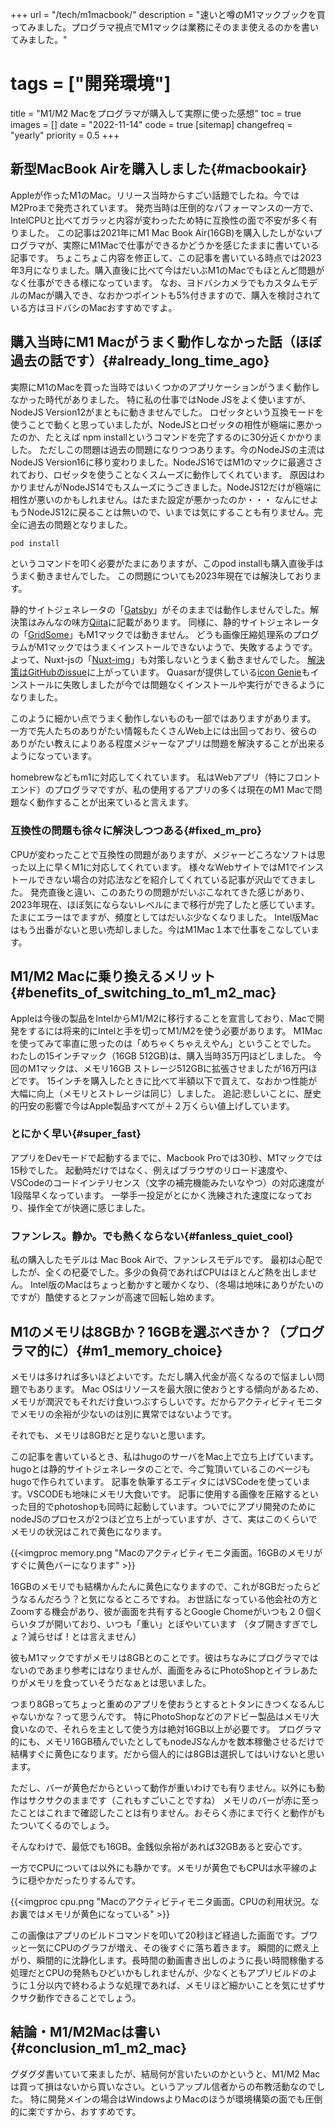 +++
url = "/tech/m1macbook/"
description = "速いと噂のM1マックブックを買ってみました。プログラマ視点でM1マックは業務にそのまま使えるのかを書いてみました。"
# tags = ["開発環境"]
title = "M1/M2 Macをプログラマが購入して実際に使った感想"
toc = true
images = []
date = "2022-11-14"
code = true
[sitemap]
  changefreq = "yearly"
  priority = 0.5
+++

## 新型MacBook Airを購入しました{#macbookair}

Appleが作ったM1のMac。リリース当時からすごい話題でしたね。今ではM2Proまで発売されています。
発売当時は圧倒的なパフォーマンスの一方で、IntelCPUと比べてガラッと内容が変わったため特に互換性の面で不安が多く有りました。
この記事は2021年にM1 Mac Book Air(16GB)を購入したしがないプログラマが、実際にM1Macで仕事ができるかどうかを感じたままに書いている記事です。
ちょこちょこ内容を修正して、この記事を書いている時点では2023年3月になりました。購入直後に比べて今はだいぶM1のMacでもほとんど問題がなく仕事ができる様になっています。
なお、ヨドバシカメラでもカスタムモデルのMacが購入でき、なおかつポイントも5%付きますので、購入を検討されている方はヨドバシのMacおすすめですよ。

## 購入当時にM1 Macがうまく動作しなかった話（ほぼ過去の話です）{#already_long_time_ago}

実際にM1のMacを買った当時ではいくつかのアプリケーションがうまく動作しなかった時代がありました。
特に私の仕事ではNode JSをよく使いますが、NodeJS Version12がまともに動きませんでした。
ロゼッタという互換モードを使うことで動くと思っていましたが、NodeJSとロゼッタの相性が極端に悪かったのか、たとえば npm installというコマンドを完了するのに30分近くかかりました。
ただしこの問題は過去の問題になりつつあります。今のNodeJSの主流はNodeJS Version16に移り変わりました。NodeJS16ではM1のマックに最適さされており、ロゼッタを使うことなくスムーズに動作してくれています。
原因はわかりませんがNodeJS14でもスムーズにうごきました。NodeJS12だけが極端に相性が悪いのかもしれません。はたまた設定が悪かったのか・・・
なんにせよもうNodeJS12に戻ることは無いので、いまでは気にすることも有りません。完全に過去の問題となりました。

```bash {frame="none"}
pod install
```

というコマンドを叩く必要がたまにありますが、このpod installも購入直後手はうまく動きませんでした。
この問題についても2023年現在では解決しております。

静的サイトジェネレータの「[Gatsby](https://www.gatsbyjs.com/)」がそのままでは動作しませんでした。解決策はみんなの味方[Qiita](https://qiita.com/yudwig/items/c533f676b7b8015da723)に記載があります。
同様に、静的サイトジェネレータの「[GridSome](https://gridsome.org/)」もM1マックでは動きません。
どうも画像圧縮処理系のプログラムがM1マックではうまくインストールできないようで、失敗するようです。
よって、Nuxt-jsの「[Nuxt-img](https://image.nuxtjs.org/components/nuxt-img/)」も対策しないとうまく動きませんでした。
[解決策はGitHubのissue](https://github.com/nuxt/image/issues/204)に上がっています。
Quasarが提供している[icon Genie](https://quasar.dev/icongenie/introduction)もインストールに失敗しましたが今では問題なくインストールや実行ができるようになりました。

このように細かい点でうまく動作しないものも一部ではありますがあります。
一方で先人たちのありがたい情報もたくさんWeb上には出回っており、彼らのありがたい教えによりある程度メジャーなアプリは問題を解決することが出来るようになっています。

homebrewなどもm1に対応してくれています。
私はWebアプリ（特にフロントエンド）のプログラマですが、私の使用するアプリの多くは現在のM1 Macで問題なく動作することが出来ていると言えます。


### 互換性の問題も徐々に解決しつつある{#fixed_m_pro}

CPUが変わったことで互換性の問題がありますが、メジャーどころなソフトは思った以上に早くM1に対応してくれています。
様々なWebサイトではM1でインストールできない場合の対応法などを紹介してくれている記事が沢山でてきました。
発売直後と違い、このあたりの問題がだいぶこなれてきた感じがあり、2023年現在、ほぼ気にならないレベルにまで移行が完了したと感じています。
たまにエラーはでますが、頻度としてはだいぶ少なくなりました。
Intel版Macはもう出番がないと思い売却しました。今はM1Mac１本で仕事をこなしています。

## M1/M2 Macに乗り換えるメリット{#benefits_of_switching_to_m1_m2_mac}

Appleは今後の製品をIntelからM1/M2に移行することを宣言しており、Macで開発をするには将来的にIntelと手を切ってM1/M2を使う必要があります。
M1Macを使ってみて率直に思ったのは「めちゃくちゃええやん」ということでした。
わたしの15インチマック（16GB 512GB)は、購入当時35万円ほどしました。
今回のM1マックは、メモリ16GB ストレージ512GBに拡張させましたが16万円ほどです。
15インチを購入したときに比べて半額以下で買えて、なおかつ性能が大幅に向上（メモリとストレージは同じ）しました。
追記:悲しいことに、歴史的円安の影響で今はApple製品すべてが＋２万くらい値上げしています。

### とにかく早い{#super_fast}

アプリをDevモードで起動するまでに、Macbook Proでは30秒、M1マックでは15秒でした。
起動時だけではなく、例えばブラウザのリロード速度や、VSCodeのコードインテリセンス（文字の補完機能みたいなやつ）の対応速度が1段階早くなっています。
一挙手一投足がとにかく洗練された速度になっており、操作全てが快適に感じました。

### ファンレス。静か。でも熱くならない{#fanless_quiet_cool}

私の購入したモデルは Mac Book Airで、ファンレスモデルです。
最初は心配でしたが、全くの杞憂でした。多少の負荷であればCPUはほとんど熱を出しません。
Intel版のMacはちょっと動かすと暖かくなり、（冬場は地味にありがたいのですが）酷使するとファンが高速で回転し始めます。


## M1のメモリは8GBか？16GBを選ぶべきか？（プログラマ的に）{#m1_memory_choice}

メモリは多ければ多いほどよいです。ただし購入代金が高くなるので悩ましい問題でもあります。
Mac OSはリソースを最大限に使おうとする傾向があるため、メモリが潤沢でもそれだけ食いつぶすらしいです。だからアクティビティモニタでメモリの余裕が少ないのは別に異常ではないようです。

それでも、メモリは8GBだと足りないと思います。


この記事を書いているとき、私はhugoのサーバをMac上で立ち上げています。
hugoとは静的サイトジェネレータのことで、今ご覧頂いているこのページもhugoで作られています。
記事を執筆するエディタにはVSCodeを使っています。VSCODEも地味にメモリ大食いです。
記事に使用する画像を圧縮するといった目的でphotoshopも同時に起動しています。ついでにアプリ開発のために nodeJSのプロセスが2つほど立ち上がっていますが、さて、実はこのくらいでメモリの状況はこれで黄色になります。

{{<imgproc memory.png "Macのアクティビティモニタ画面。16GBのメモリがすぐに黄色バーになります" >}}


16GBのメモリでも結構かんたんに黄色になりますので、これが8GBだったらどうなるんだろう？と気になるところですね。
お世話になっている他会社の方とZoomする機会があり、彼が画面を共有するとGoogle Chomeがいつも２０個くらいタブが開いており、いつも「重い」とぼやいています
（タブ開きすぎでしょ？減らせば！とは言えません）

彼もM1マックですがメモリは8GBとのことです。彼はちなみにプログラマではないのであまり参考にはなりませんが、画面をみるにPhotoShopとイラレあたりがメモリを食っていそうだなぁとは思いました。

つまり8GBってちょっと重めのアプリを使おうとするとトタンにきつくなるんじゃないかな？って思うんです。
特にPhotoShopなどのアドビー製品はメモリ大食いなので、それらを主として使う方は絶対16GB以上が必要です。
プログラマ的にも、メモリ16GB積んでいたとしてもnodeJSなんかを数本稼働させるだけで結構すぐに黄色になります。だから個人的には8GBは選択してはいけないと思います。

ただし、バーが黄色だからといって動作が重いわけでも有りません。以外にも動作はサクサクのままです（これもすごいことですね）
メモリのバーが赤に至ったことはこれまで確認したことは有りません。おそらく赤にまで行くと動作がもたついてくるのでしょう。

そんなわけで、最低でも16GB。金銭似余裕があれば32GBあると安心です。

一方でCPUについては以外にも静かです。メモリが黄色でもCPUは水平線のように穏やかだったりするんです。

{{<imgproc cpu.png "Macのアクティビティモニタ画面。CPUの利用状況。なお裏ではメモリが黄色になっている" >}}

この画像はアプリのビルドコマンドを叩いて20秒ほど経過した画面です。ブワッと一気にCPUのグラフが増え、その後すぐに落ち着きます。
瞬間的に燃え上がり、瞬間的に沈静化します。長時間の動画書き出しのように長い時間稼働する処理だとCPUの発熱もひどいかもしれませんが、少なくともアプリビルドのように１分以内で終わるような処理であれば、メモリほど細かいことを気にせずサクサク動作できることでしょう。

## 結論・M1/M2Macは書い{#conclusion_m1_m2_mac}

グダグダ書いていて来ましたが、結局何が言いたいのかというと、M1/M2 Macは買って損はないから買いなさい。というアップル信者からの布教活動なのでした。
特に開発メインの場合はWindowsよりMacのほうが環境構築の面でも圧倒的に楽ですから、おすすめです。

